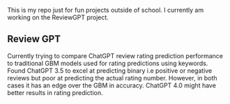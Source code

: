 This is my repo just for fun projects outside of school. I currently am working on the ReviewGPT project.

## Review GPT
Currently trying to compare ChatGPT review rating prediction performance to traditional GBM models used for rating predictions using keywords. Found ChatGPT 3.5 to excel at predicting binary i.e positive or negative reviews but poor at predicting
the actual rating number. However, in both cases it has an edge over the GBM in accuracy. ChatGPT 4.0 might have better results in rating prediction.
